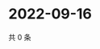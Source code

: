 # 2022-09-16

共 0 条

<!-- BEGIN WEIBO -->
<!-- 最后更新时间 Fri Sep 16 2022 03:03:36 GMT+0800 (China Standard Time) -->

<!-- END WEIBO -->
